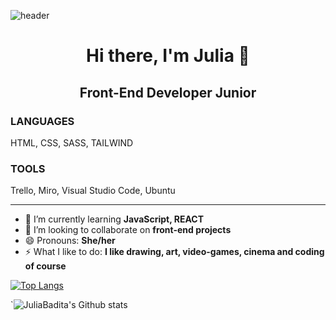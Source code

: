 ![header](https://capsule-render.vercel.app/api?type=wave&color=gradient&height=200&section=header&width=900&animation=fadeIn)
<h1 align="center"> Hi there, I'm Julia 👋</h1>
<h2 align="center">Front-End Developer Junior</h2>

<h3 font-weight="bold">LANGUAGES</h3>
HTML, CSS, SASS, TAILWIND

<h3 font-weight="bold">TOOLS</h3>
Trello, Miro, Visual Studio Code, Ubuntu

<hr>

- 🌱 I’m currently learning **JavaScript, REACT**
- 👯 I’m looking to collaborate on **front-end projects**
- 😄 Pronouns: **She/her**
- ⚡ What I like to do: **I like drawing, art, video-games, cinema and coding of course**


[![Top Langs](https://github-readme-stats.vercel.app/api/top-langs/?username=JuliaBadita&layout=compact&theme=yeblu)](https://github.com/JuliaBadita)

<!-- [![Carte ReadMe](https://github-readme-stats.vercel.app/api/pin/?username=JuliaBadita&theme=yeblu)](https://github.com/JuliaBadita) -->
`![JuliaBadita's Github stats](https://github-readme-stats.vercel.app/api?username=JuliaBadita&show_icons=true&theme=yeblu)

